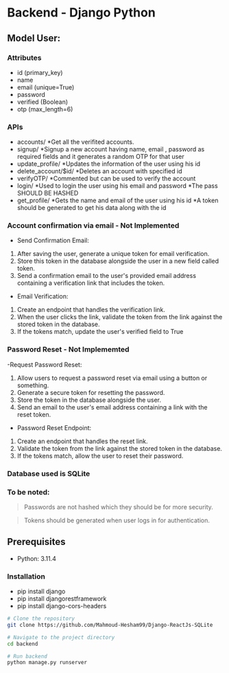 # Backend - Django Python

## Model User:

### Attributes
-   id (primary_key)
-   name 
-   email (unique=True)
-   password
-   verified (Boolean)
-   otp (max_length=6)

### APIs

- accounts/ *Get all the verifited accounts.
- signup/ *Signup a new account having name, email , password as required fields and it generates a random OTP for that user
- update_profile/ *Updates the information of the user using his id
- delete_account/$id/ *Deletes an account with specified id
- verifyOTP/ *Commented but can be used to verify the account
- login/ *Used to login the user using his email and password *The pass SHOULD BE HASHED
- get_profile/ *Gets the name and email of the user using his id *A token should be generated to get his data along with the id

### Account confirmation via email - Not Implemented
- Send Confirmation Email:
1. After saving the user, generate a unique token for email verification.
2. Store this token in the database alongside the user in a new field called token.
3. Send a confirmation email to the user's provided email address containing a verification link that includes the token.

- Email Verification:
1. Create an endpoint that handles the verification link.
2. When the user clicks the link, validate the token from the link against the stored token in the database.
3. If the tokens match, update the user's verified field to True

### Password Reset - Not Implememted
-Request Password Reset:
1. Allow users to request a password reset via email using a button or something.
2. Generate a secure token for resetting the password.
3. Store the token in the database alongside the user.
3. Send an email to the user's email address containing a link with the reset token.

- Password Reset Endpoint:
1. Create an endpoint that handles the reset link.
2. Validate the token from the link against the stored token in the database.
3. If the tokens match, allow the user to reset their password.

### Database used is SQLite

### To be noted: 
> Passwords are not hashed which they should be for more security. 

> Tokens should be generated when user logs in for authentication.

## Prerequisites
- Python: 3.11.4

### Installation

- pip install django
- pip install djangorestframework
- pip install django-cors-headers


```bash
# Clone the repository
git clone https://github.com/Mahmoud-Hesham99/Django-ReactJs-SQLite

# Navigate to the project directory
cd backend

# Run backend
python manage.py runserver